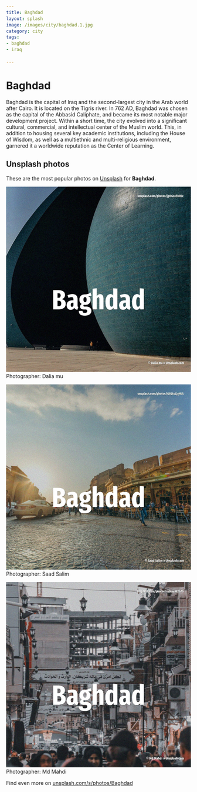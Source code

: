 ```yaml
---
title: Baghdad
layout: splash
image: /images/city/baghdad.1.jpg
category: city
tags:
- baghdad
- iraq

---
```

# Baghdad

Baghdad  is the capital of Iraq and the second-largest city in the Arab world after Cairo. It is located on the Tigris river. In 762 AD, Baghdad was chosen as the capital of the Abbasid Caliphate, and became its most notable  major development project. Within a short time, the city evolved into a significant cultural, commercial, and intellectual  center of the Muslim world. This, in addition to housing several key academic institutions, including the House of Wisdom, as  well as a multiethnic and multi-religious environment, garnered it a worldwide reputation as the  Center of Learning. 

 
## Unsplash photos
These are the most popular photos on [Unsplash](https://unsplash.com) for **Baghdad**.
 
![Baghdad](/images/city/baghdad.1.jpg)
Photographer:  Dalia mu
 
![Baghdad](/images/city/baghdad.2.jpg)
Photographer:  Saad Salim
 
![Baghdad](/images/city/baghdad.3.jpg)
Photographer:  Md Mahdi
 
Find even more on [unsplash.com/s/photos/Baghdad](https://unsplash.com/s/photos/Baghdad)
 
